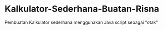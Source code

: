 # Kalkulator-Sederhana-Buatan-Risna
Pembuatan Kalkulator sederhana menggunakan Java script sebagai "otak"
